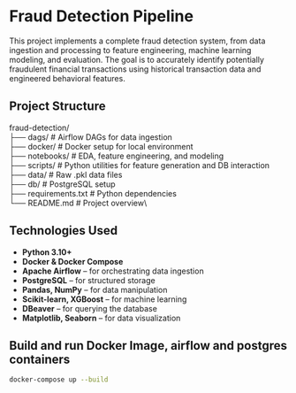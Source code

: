 # Fraud Detection Pipeline

This project implements a complete fraud detection system, from data ingestion and processing to feature engineering, machine learning modeling, and evaluation. The goal is to accurately identify potentially fraudulent financial transactions using historical transaction data and engineered behavioral features.

## Project Structure
fraud-detection/\
├── dags/ # Airflow DAGs for data ingestion\
├── docker/ # Docker setup for local environment\
├── notebooks/ # EDA, feature engineering, and modeling\
├── scripts/ # Python utilities for feature generation and DB interaction\
├── data/ # Raw .pkl data files\
├── db/ # PostgreSQL setup\
├── requirements.txt # Python dependencies\
└── README.md # Project overview\


## Technologies Used

- **Python 3.10+**
- **Docker & Docker Compose**
- **Apache Airflow** – for orchestrating data ingestion
- **PostgreSQL** – for structured storage
- **Pandas, NumPy** – for data manipulation
- **Scikit-learn, XGBoost** – for machine learning
- **DBeaver** – for querying the database
- **Matplotlib, Seaborn** – for data visualization


## Build and run Docker Image, airflow and postgres containers
``` bash
docker-compose up --build
```